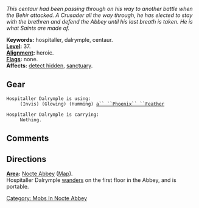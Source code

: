 *This centaur had been passing through on his way to another battle when
the Behir attacked. A Crusader all the way through, he has elected to
stay with the brethren and defend the Abbey until his last breath is
taken. He is what Saints are made of.*

**Keywords:** hospitaller, dalrymple, centaur.  
**[Level](Level.md "wikilink"):** 37.  
**[Alignment](Alignment.md "wikilink"):** heroic.  
**[Flags](:Category:_Mob_Types.md "wikilink"):** none.  
**Affects:** [detect hidden](Detect_Hidden.md "wikilink"),
[sanctuary](Sanctuary.md "wikilink").  

## Gear

`Hospitaller Dalrymple is using:`  
<used as light>`     (Invis) (Glowing) (Humming) `[`a`` ``Phoenix`` ``Feather`](Phoenix_Feather.md "wikilink")

`Hospitaller Dalrymple is carrying:`  
`     Nothing.`

## Comments

## Directions

**[Area](:Category:_Areas.md "wikilink"):** [Nocte
Abbey](:Category:_Nocte_Abbey.md "wikilink")
([Map](Nocte_Abbey_Map.md "wikilink")).  
Hospitaller Dalrymple [wanders](Wandering_Mobs.md "wikilink") on the
first floor in the Abbey, and is portable.  

[Category: Mobs In Nocte
Abbey](Category:_Mobs_In_Nocte_Abbey "wikilink")
